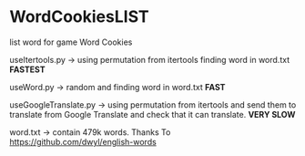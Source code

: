# WordCookiesLIST
list word for game Word Cookies

useItertools.py -> using permutation from itertools finding word in word.txt **FASTEST**

useWord.py -> random and finding word in word.txt **FAST**

useGoogleTranslate.py -> using permutation from itertools and send them to translate from Google Translate and check that it can  translate. **VERY SLOW**

word.txt -> contain 479k words. Thanks To https://github.com/dwyl/english-words
